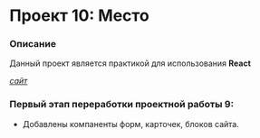 # Проект 10: Место

### Описание

Данный проект является практикой для использования **React**

*[сайт](https://driupkin.github.io/mesto/index.html)*

### Первый этап переработки проектной работы 9:
* Добавлены компаненты форм, карточек, блоков сайта.

